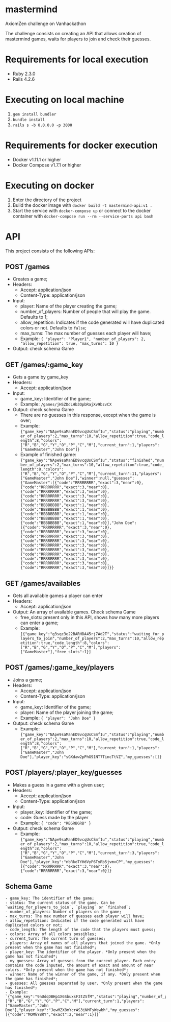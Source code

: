# mastermind
AxiomZen challenge on Vanhackathon

The challenge consists on creating an API that allows creation of mastermind games, waits for players to join and check their guesses.

# Requirements for local execution
* Ruby 2.3.0
* Rails 4.2.6

# Executing on local machine
1. `gem install bundler`
2. `bundle install`
3. `rails s -b 0.0.0.0 -p 3000`

# Requirements for docker execution
* Docker v1.11.1 or higher
* Docker Compose v1.7.1 or higher

# Executing on docker
1. Enter the directory of the project
2. Build the docker image with `docker build -t mastermind-api:v1 .`
3. Start the service with `docker-compose up` or connect to the docker container with `docker-compose run --rm --service-ports api bash`

# API
This project consists of the following APIs:


## POST /games
* Creates a game;
* Headers:
    - Accept: application/json
    - Content-Type: application/json
* Input: 
    - player: Name of the player creating the game;
    - number_of_players: Number of people that will play the game. Defaults to 1;
    - allow_repetition: Indicates if the code generated will have duplicated colors or not. Defaults to `false`;
    - max_turns: The max number of guesses each player will have;
    - Example: `{ "player": "Player1", "number_of_players": 2, "allow_repetition": true, "max_turns": 10 }`
* Output: check schema Game


## GET /games/:game_key
* Gets a game by game_key
* Headers:
    - Accept: application/json
* Input: 
    - game_key: Identifier of the game;
    - Example: `/games/jHSZDdLHb3QpbRajXv9bzvCX`
* Output: check schema Game
    - There are no guesses in this response, except when the game is over;
    - Example: `{"game_key":"NApe9saManED9vcqUsCSmf1u","status":"playing","number_of_players":2,"max_turns":10,"allow_repetition":true,"code_length":8,"colors":["R","B","G","Y","O","P","C","M"],"current_turn":1,"players":["GameMaster","John Doe"]}`
    - Example of finished game: `{"game_key":"NApe9saManED9vcqUsCSmf1u","status":"finished","number_of_players":2,"max_turns":10,"allow_repetition":true,"code_length":8,"colors":["R","B","G","Y","O","P","C","M"],"current_turn":11,"players":["GameMaster","John Doe"],"winner":null,"guesses":{"GameMaster":[{"code":"RRRRRRRR","exact":3,"near":0},{"code":"RRRRRRRR","exact":3,"near":0},{"code":"RRRRRRRR","exact":3,"near":0},{"code":"RRRRRRRR","exact":3,"near":0},{"code":"RRRRRRRR","exact":3,"near":0},{"code":"BBBBBBBB","exact":1,"near":0},{"code":"BBBBBBBB","exact":1,"near":0},{"code":"BBBBBBBB","exact":1,"near":0},{"code":"BBBBBBBB","exact":1,"near":0},{"code":"BBBBBBBB","exact":1,"near":0}],"John Doe":[{"code":"RRRRRRRR","exact":3,"near":0},{"code":"RRRRRRRR","exact":3,"near":0},{"code":"RRRRRRRR","exact":3,"near":0},{"code":"RRRRRRRR","exact":3,"near":0},{"code":"RRRRRRRR","exact":3,"near":0},{"code":"RRRRRRRR","exact":3,"near":0},{"code":"RRRRRRRR","exact":3,"near":0},{"code":"RRRRRRRR","exact":3,"near":0},{"code":"RRRRRRRR","exact":3,"near":0},{"code":"RRRRRRRR","exact":3,"near":0}]}}`


## GET /games/availables
* Gets all available games a player can enter
* Headers:
    - Accept: application/json
* Output: An array of available games. Check schema Game
    - free_slots: present only in this API, shows how many more players can enter a game;
    - Example: `[{"game_key":"g3sqc3e22BARHDA45rj7Ad2T","status":"waiting_for_players_to_join","number_of_players":2,"max_turns":10,"allow_repetition":true,"code_length":8,"colors":["R","B","G","Y","O","P","C","M"],"players":["GameMaster"],"free_slots":1}]`


## POST /games/:game_key/players
* Joins a game;
* Headers:
    - Accept: application/json
    - Content-Type: application/json
* Input: 
    - game_key: Identifier of the game;
    - player: Name of the player joining the game;
    - Example: `{ "player": "John Doe" }`
* Output: check schema Game
    - Example: `{"game_key":"NApe9saManED9vcqUsCSmf1u","status":"playing","number_of_players":2,"max_turns":10,"allow_repetition":true,"code_length":8,"colors":["R","B","G","Y","O","P","C","M"],"current_turn":1,"players":["GameMaster","John Doe"],"player_key":"sGXdaw2pPhG91NT7TincTtVZ","my_guesses":[]}`


## POST /players/:player_key/guesses
* Makes a guess in a game with a given user;
* Headers:
    - Accept: application/json
    - Content-Type: application/json
* Input: 
    - player_key: Identifier of the game;
    - code: Guess made by the player
    - Example: `{ "code": "RBGRBGRB" }`
* Output: check schema Game
    - Example: `{"game_key":"NApe9saManED9vcqUsCSmf1u","status":"playing","number_of_players":2,"max_turns":10,"allow_repetition":true,"code_length":8,"colors":["R","B","G","Y","O","P","C","M"],"current_turn":3,"players":["GameMaster","John Doe"],"player_key":"nbRkoTYHdVyP6TyRb5jvmvCP","my_guesses":[{"code":"RRRRRRRR","exact":3,"near":0},{"code":"RRRRRRRR","exact":3,"near":0}]}`


## Schema Game
    - game_key: The identifier of the game;
    - status: The current status of the game. Can be `waiting_for_players_to_join`, `playing` or `finished`;
    - number_of_players: Number of players on the game;
    - max_turns: The max number of guesses each player will have;
    - allow_repetition: Indicates if the code generated will have duplicated colors or not;
    - code_length: The length of the code that the players must guess;
    - colors: Array of all colors possibles;
    - current_turn: The current turn of guesses;
    - players: Array of names of all players that joined the game. *Only present when the game has not finished*;
    - player_key: The identifier of the player. *Only present when the game has not finished*;
    - my_guesses: Array of guesses from the current player. Each entry contains the code inputed, the amount of exact and amount of near colors. *Only present when the game has not finished*;
    - winner: Name of the winner of the game, if any. *Only present when the game has finished*;
    - guesses: All guesses separated by user. *Only present when the game has finished*;
    - Example: `{"game_key":"9nUdqDBHp1X6SbuxsF3tZSfM","status":"playing","number_of_players":2,"max_turns":10,"allow_repetition":true,"code_length":8,"colors":["R","B","G","Y","O","P","C","M"],"current_turn":1,"players":["GameMaster","John Doe"],"player_key":"JewMZX8mYcrAS3iNMFsWewbh","my_guesses":[{"code":"MOMGYBRY","exact":2,"near":1}]}`









